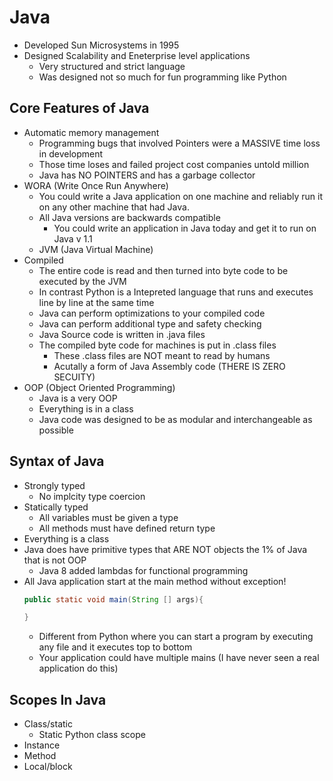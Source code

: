 # Java
- Developed Sun Microsystems in 1995
- Designed Scalability and Eneterprise level applications
    - Very structured and strict language
    - Was designed not so much for fun programming like Python

## Core Features of Java
- Automatic memory management
    - Programming bugs that involved Pointers were a MASSIVE time loss in development
    - Those time loses and failed project cost companies untold million
    - Java has NO POINTERS and has a garbage collector
- WORA (Write Once Run Anywhere)
    - You could write a Java application on one machine and reliably run it on any other machine
    that had Java.
    - All Java versions are backwards compatible
        - You could write an application in Java today and get it to run on Java v 1.1
    - JVM (Java Virtual Machine)
- Compiled
    - The entire code is read and then turned into byte code to be executed by the JVM
    - In contrast Python is a Intepreted language that runs and executes line by line at the same time
    - Java can perform optimizations to your compiled code
    - Java can perform additional type and safety checking
    - Java Source code is written in .java files
    - The compiled byte code for machines is put in .class files
        - These .class files are NOT meant to read by humans
        - Acutally a form of Java Assembly code (THERE IS ZERO SECUITY)
- OOP (Object Oriented Programming)
    - Java is a very OOP
    - Everything is in a class 
    - Java code was designed to be as modular and interchangeable as possible

## Syntax of Java
- Strongly typed
    - No implcity type coercion
- Statically typed
    - All variables must be given a type
    - All methods must have defined return type
- Everything is a class
- Java does have primitive types that ARE NOT objects the 1% of Java that is not OOP 
    - Java 8 added lambdas for functional programming
- All Java application start at the main method without exception!
     ```java
    public static void main(String [] args){

    }
    ```
    - Different from Python where you can start a program by executing any file and it executes top to bottom
    - Your application could have multiple mains (I have never seen a real application do this)

## Scopes In Java
- Class/static
    - Static Python class scope
- Instance
- Method
- Local/block


